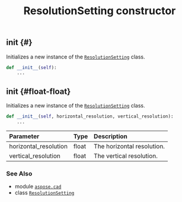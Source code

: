 ﻿---
title: ResolutionSetting constructor
second_title: Aspose.CAD for Python via .NET API References
description: 
type: docs
weight: 10
url: /python-net/aspose.cad/resolutionsetting/__init__/
is_root: false
---

## __init__ {#}

Initializes a new instance of the [`ResolutionSetting`](/cad/python-net/aspose.cad/resolutionsetting) class.



```python
def __init__(self):
    ...
```




## __init__ {#float-float}

Initializes a new instance of the [`ResolutionSetting`](/cad/python-net/aspose.cad/resolutionsetting) class.



```python
def __init__(self, horizontal_resolution, vertical_resolution):
    ...
```


| Parameter | Type | Description |
| :- | :- | :- |
| horizontal_resolution | float | The horizontal resolution. |
| vertical_resolution | float | The vertical resolution. |



### See Also
* module [`aspose.cad`](../../)
* class [`ResolutionSetting`](/cad/python-net/aspose.cad/resolutionsetting)
